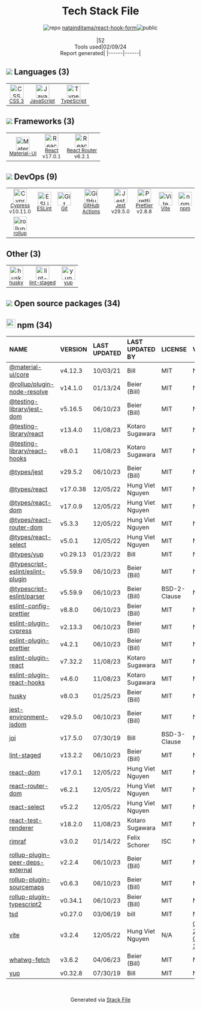 <!--
&lt;--- Readme.md Snippet without images Start ---&gt;
## Tech Stack
natainditama/react-hook-form is built on the following main stack:

- [JavaScript](https://developer.mozilla.org/en-US/docs/Web/JavaScript) – Languages
- [TypeScript](http://www.typescriptlang.org) – Languages
- [Material-UI](https://github.com/mui/material-ui) – Front-End Frameworks
- [React](https://reactjs.org/) – Javascript UI Libraries
- [React Router](https://github.com/rackt/react-router) – JavaScript Framework Components
- [Cypress](https://www.cypress.io/) – Javascript Testing Framework
- [ESLint](http://eslint.org/) – Code Review
- [GitHub Actions](https://github.com/features/actions) – Continuous Integration
- [Jest](http://facebook.github.io/jest/) – Javascript Testing Framework
- [Prettier](https://prettier.io/) – Code Review
- [Vite](https://vitejs.dev/) – JS Build Tools / JS Task Runners
- [rollup](http://rollupjs.org/) – JS Build Tools / JS Task Runners

Full tech stack [here](/techstack.md)

&lt;--- Readme.md Snippet without images End ---&gt;

&lt;--- Readme.md Snippet with images Start ---&gt;
## Tech Stack
natainditama/react-hook-form is built on the following main stack:

- <img width='25' height='25' src='https://img.stackshare.io/service/1209/javascript.jpeg' alt='JavaScript'/> [JavaScript](https://developer.mozilla.org/en-US/docs/Web/JavaScript) – Languages
- <img width='25' height='25' src='https://img.stackshare.io/service/1612/bynNY5dJ.jpg' alt='TypeScript'/> [TypeScript](http://www.typescriptlang.org) – Languages
- <img width='25' height='25' src='https://img.stackshare.io/service/1904/default_44d81cb9fadbc3688b7e91a6d5217d0ea5358b57.png' alt='Material-UI'/> [Material-UI](https://github.com/mui/material-ui) – Front-End Frameworks
- <img width='25' height='25' src='https://img.stackshare.io/service/1020/OYIaJ1KK.png' alt='React'/> [React](https://reactjs.org/) – Javascript UI Libraries
- <img width='25' height='25' src='https://img.stackshare.io/service/3350/8261421.png' alt='React Router'/> [React Router](https://github.com/rackt/react-router) – JavaScript Framework Components
- <img width='25' height='25' src='https://img.stackshare.io/service/9231/default_66c5c1a197dcd0232e41e4ab6299d119b4e165b3.png' alt='Cypress'/> [Cypress](https://www.cypress.io/) – Javascript Testing Framework
- <img width='25' height='25' src='https://img.stackshare.io/service/3337/Q4L7Jncy.jpg' alt='ESLint'/> [ESLint](http://eslint.org/) – Code Review
- <img width='25' height='25' src='https://img.stackshare.io/service/11563/actions.png' alt='GitHub Actions'/> [GitHub Actions](https://github.com/features/actions) – Continuous Integration
- <img width='25' height='25' src='https://img.stackshare.io/service/830/jest.png' alt='Jest'/> [Jest](http://facebook.github.io/jest/) – Javascript Testing Framework
- <img width='25' height='25' src='https://img.stackshare.io/service/7035/default_66f265943abed56bcdbfca1c866a4261b1fbb063.jpg' alt='Prettier'/> [Prettier](https://prettier.io/) – Code Review
- <img width='25' height='25' src='https://img.stackshare.io/service/21547/default_1aeac791cde11ff66cc0b20dcc6144eeb185c905.png' alt='Vite'/> [Vite](https://vitejs.dev/) – JS Build Tools / JS Task Runners
- <img width='25' height='25' src='https://img.stackshare.io/service/4423/zE8RTn9E_400x400.jpg' alt='rollup'/> [rollup](http://rollupjs.org/) – JS Build Tools / JS Task Runners

Full tech stack [here](/techstack.md)

&lt;--- Readme.md Snippet with images End ---&gt;
-->
<div align="center">

# Tech Stack File
![](https://img.stackshare.io/repo.svg "repo") [natainditama/react-hook-form](https://github.com/natainditama/react-hook-form)![](https://img.stackshare.io/public_badge.svg "public")
<br/><br/>
|52<br/>Tools used|02/09/24 <br/>Report generated|
|------|------|
</div>

## <img src='https://img.stackshare.io/languages.svg'/> Languages (3)
<table><tr>
  <td align='center'>
  <img width='36' height='36' src='https://img.stackshare.io/service/6727/css.png' alt='CSS 3'>
  <br>
  <sub><a href="https://developer.mozilla.org/en-US/docs/Web/CSS/CSS3">CSS 3</a></sub>
  <br>
  <sub></sub>
</td>

<td align='center'>
  <img width='36' height='36' src='https://img.stackshare.io/service/1209/javascript.jpeg' alt='JavaScript'>
  <br>
  <sub><a href="https://developer.mozilla.org/en-US/docs/Web/JavaScript">JavaScript</a></sub>
  <br>
  <sub></sub>
</td>

<td align='center'>
  <img width='36' height='36' src='https://img.stackshare.io/service/1612/bynNY5dJ.jpg' alt='TypeScript'>
  <br>
  <sub><a href="http://www.typescriptlang.org">TypeScript</a></sub>
  <br>
  <sub></sub>
</td>

</tr>
</table>

## <img src='https://img.stackshare.io/frameworks.svg'/> Frameworks (3)
<table><tr>
  <td align='center'>
  <img width='36' height='36' src='https://img.stackshare.io/service/1904/default_44d81cb9fadbc3688b7e91a6d5217d0ea5358b57.png' alt='Material-UI'>
  <br>
  <sub><a href="https://github.com/mui/material-ui">Material-UI</a></sub>
  <br>
  <sub></sub>
</td>

<td align='center'>
  <img width='36' height='36' src='https://img.stackshare.io/service/1020/OYIaJ1KK.png' alt='React'>
  <br>
  <sub><a href="https://reactjs.org/">React</a></sub>
  <br>
  <sub>v17.0.1</sub>
</td>

<td align='center'>
  <img width='36' height='36' src='https://img.stackshare.io/service/3350/8261421.png' alt='React Router'>
  <br>
  <sub><a href="https://github.com/rackt/react-router">React Router</a></sub>
  <br>
  <sub>v6.2.1</sub>
</td>

</tr>
</table>

## <img src='https://img.stackshare.io/devops.svg'/> DevOps (9)
<table><tr>
  <td align='center'>
  <img width='36' height='36' src='https://img.stackshare.io/service/9231/default_66c5c1a197dcd0232e41e4ab6299d119b4e165b3.png' alt='Cypress'>
  <br>
  <sub><a href="https://www.cypress.io/">Cypress</a></sub>
  <br>
  <sub>v10.11.0</sub>
</td>

<td align='center'>
  <img width='36' height='36' src='https://img.stackshare.io/service/3337/Q4L7Jncy.jpg' alt='ESLint'>
  <br>
  <sub><a href="http://eslint.org/">ESLint</a></sub>
  <br>
  <sub></sub>
</td>

<td align='center'>
  <img width='36' height='36' src='https://img.stackshare.io/service/1046/git.png' alt='Git'>
  <br>
  <sub><a href="http://git-scm.com/">Git</a></sub>
  <br>
  <sub></sub>
</td>

<td align='center'>
  <img width='36' height='36' src='https://img.stackshare.io/service/11563/actions.png' alt='GitHub Actions'>
  <br>
  <sub><a href="https://github.com/features/actions">GitHub Actions</a></sub>
  <br>
  <sub></sub>
</td>

<td align='center'>
  <img width='36' height='36' src='https://img.stackshare.io/service/830/jest.png' alt='Jest'>
  <br>
  <sub><a href="http://facebook.github.io/jest/">Jest</a></sub>
  <br>
  <sub>v29.5.0</sub>
</td>

<td align='center'>
  <img width='36' height='36' src='https://img.stackshare.io/service/7035/default_66f265943abed56bcdbfca1c866a4261b1fbb063.jpg' alt='Prettier'>
  <br>
  <sub><a href="https://prettier.io/">Prettier</a></sub>
  <br>
  <sub>v2.8.8</sub>
</td>

<td align='center'>
  <img width='36' height='36' src='https://img.stackshare.io/service/21547/default_1aeac791cde11ff66cc0b20dcc6144eeb185c905.png' alt='Vite'>
  <br>
  <sub><a href="https://vitejs.dev/">Vite</a></sub>
  <br>
  <sub></sub>
</td>

<td align='center'>
  <img width='36' height='36' src='https://img.stackshare.io/service/1120/lejvzrnlpb308aftn31u.png' alt='npm'>
  <br>
  <sub><a href="https://www.npmjs.com/">npm</a></sub>
  <br>
  <sub></sub>
</td>

</tr>
<tr>
  <td align='center'>
  <img width='36' height='36' src='https://img.stackshare.io/service/4423/zE8RTn9E_400x400.jpg' alt='rollup'>
  <br>
  <sub><a href="http://rollupjs.org/">rollup</a></sub>
  <br>
  <sub></sub>
</td>

</tr>
</table>

## Other (3)
<table><tr>
  <td align='center'>
  <img width='36' height='36' src='https://img.stackshare.io/service/9527/5502029.jpeg' alt='husky'>
  <br>
  <sub><a href="https://github.com/typicode/husky">husky</a></sub>
  <br>
  <sub></sub>
</td>

<td align='center'>
  <img width='36' height='36' src='https://img.stackshare.io/service/10577/11071.jpeg' alt='lint-staged'>
  <br>
  <sub><a href="https://github.com/okonet/lint-staged">lint-staged</a></sub>
  <br>
  <sub></sub>
</td>

<td align='center'>
  <img width='36' height='36' src='https://img.stackshare.io/service/10756/339286.png' alt='yup'>
  <br>
  <sub><a href="https://github.com/jquense/yup">yup</a></sub>
  <br>
  <sub></sub>
</td>

</tr>
</table>


## <img src='https://img.stackshare.io/group.svg' /> Open source packages (34)</h2>

## <img width='24' height='24' src='https://img.stackshare.io/service/1120/lejvzrnlpb308aftn31u.png'/> npm (34)

|NAME|VERSION|LAST UPDATED|LAST UPDATED BY|LICENSE|VULNERABILITIES|
|:------|:------|:------|:------|:------|:------|
|[@material-ui/core](https://www.npmjs.com/@material-ui/core)|v4.12.3|10/03/21|Bill |MIT|N/A|
|[@rollup/plugin-node-resolve](https://www.npmjs.com/@rollup/plugin-node-resolve)|v14.1.0|01/13/24|Beier (Bill) |MIT|N/A|
|[@testing-library/jest-dom](https://www.npmjs.com/@testing-library/jest-dom)|v5.16.5|06/10/23|Beier (Bill) |MIT|N/A|
|[@testing-library/react](https://www.npmjs.com/@testing-library/react)|v13.4.0|11/08/23|Kotaro Sugawara |MIT|N/A|
|[@testing-library/react-hooks](https://www.npmjs.com/@testing-library/react-hooks)|v8.0.1|11/08/23|Kotaro Sugawara |MIT|N/A|
|[@types/jest](https://www.npmjs.com/@types/jest)|v29.5.2|06/10/23|Beier (Bill) |MIT|N/A|
|[@types/react](https://www.npmjs.com/@types/react)|v17.0.38|12/05/22|Hung Viet Nguyen |MIT|N/A|
|[@types/react-dom](https://www.npmjs.com/@types/react-dom)|v17.0.9|12/05/22|Hung Viet Nguyen |MIT|N/A|
|[@types/react-router-dom](https://www.npmjs.com/@types/react-router-dom)|v5.3.3|12/05/22|Hung Viet Nguyen |MIT|N/A|
|[@types/react-select](https://www.npmjs.com/@types/react-select)|v5.0.1|12/05/22|Hung Viet Nguyen |MIT|N/A|
|[@types/yup](https://www.npmjs.com/@types/yup)|v0.29.13|01/23/22|Bill |MIT|N/A|
|[@typescript-eslint/eslint-plugin](https://www.npmjs.com/@typescript-eslint/eslint-plugin)|v5.59.9|06/10/23|Beier (Bill) |MIT|N/A|
|[@typescript-eslint/parser](https://www.npmjs.com/@typescript-eslint/parser)|v5.59.9|06/10/23|Beier (Bill) |BSD-2-Clause|N/A|
|[eslint-config-prettier](https://www.npmjs.com/eslint-config-prettier)|v8.8.0|06/10/23|Beier (Bill) |MIT|N/A|
|[eslint-plugin-cypress](https://www.npmjs.com/eslint-plugin-cypress)|v2.13.3|06/10/23|Beier (Bill) |MIT|N/A|
|[eslint-plugin-prettier](https://www.npmjs.com/eslint-plugin-prettier)|v4.2.1|06/10/23|Beier (Bill) |MIT|N/A|
|[eslint-plugin-react](https://www.npmjs.com/eslint-plugin-react)|v7.32.2|11/08/23|Kotaro Sugawara |MIT|N/A|
|[eslint-plugin-react-hooks](https://www.npmjs.com/eslint-plugin-react-hooks)|v4.6.0|11/08/23|Kotaro Sugawara |MIT|N/A|
|[husky](https://www.npmjs.com/husky)|v8.0.3|01/25/23|Beier (Bill) |MIT|N/A|
|[jest-environment-jsdom](https://www.npmjs.com/jest-environment-jsdom)|v29.5.0|06/10/23|Beier (Bill) |MIT|N/A|
|[joi](https://www.npmjs.com/joi)|v17.5.0|07/30/19|Bill |BSD-3-Clause|N/A|
|[lint-staged](https://www.npmjs.com/lint-staged)|v13.2.2|06/10/23|Beier (Bill) |MIT|N/A|
|[react-dom](https://www.npmjs.com/react-dom)|v17.0.1|12/05/22|Hung Viet Nguyen |MIT|N/A|
|[react-router-dom](https://www.npmjs.com/react-router-dom)|v6.2.1|12/05/22|Hung Viet Nguyen |MIT|N/A|
|[react-select](https://www.npmjs.com/react-select)|v5.2.2|12/05/22|Hung Viet Nguyen |MIT|N/A|
|[react-test-renderer](https://www.npmjs.com/react-test-renderer)|v18.2.0|11/08/23|Kotaro Sugawara |MIT|N/A|
|[rimraf](https://www.npmjs.com/rimraf)|v3.0.2|01/14/22|Felix Schorer |ISC|N/A|
|[rollup-plugin-peer-deps-external](https://www.npmjs.com/rollup-plugin-peer-deps-external)|v2.2.4|06/10/23|Beier (Bill) |MIT|N/A|
|[rollup-plugin-sourcemaps](https://www.npmjs.com/rollup-plugin-sourcemaps)|v0.6.3|06/10/23|Beier (Bill) |MIT|N/A|
|[rollup-plugin-typescript2](https://www.npmjs.com/rollup-plugin-typescript2)|v0.34.1|06/10/23|Beier (Bill) |MIT|N/A|
|[tsd](https://www.npmjs.com/tsd)|v0.27.0|03/06/19|bill |MIT|N/A|
|[vite](https://www.npmjs.com/vite)|v3.2.4|12/05/22|Hung Viet Nguyen |N/A|[CVE-2024-23331](https://github.com/advisories/GHSA-c24v-8rfc-w8vw) (High)<br/>[CVE-2023-34092](https://github.com/advisories/GHSA-353f-5xf4-qw67) (High)|
|[whatwg-fetch](https://www.npmjs.com/whatwg-fetch)|v3.6.2|04/06/23|Beier (Bill) |MIT|N/A|
|[yup](https://www.npmjs.com/yup)|v0.32.8|07/30/19|Bill |MIT|N/A|

<br/>
<div align='center'>

Generated via [Stack File](https://github.com/marketplace/stack-file)
